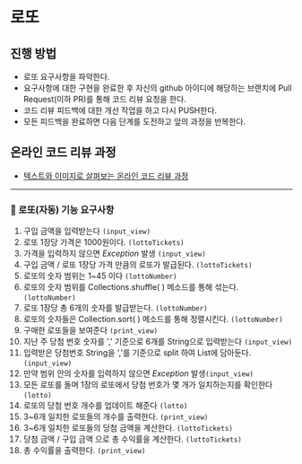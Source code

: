 # 로또
## 진행 방법
* 로또 요구사항을 파악한다.
* 요구사항에 대한 구현을 완료한 후 자신의 github 아이디에 해당하는 브랜치에 Pull Request(이하 PR)를 통해 코드 리뷰 요청을 한다.
* 코드 리뷰 피드백에 대한 개선 작업을 하고 다시 PUSH한다.
* 모든 피드백을 완료하면 다음 단계를 도전하고 앞의 과정을 반복한다.

## 온라인 코드 리뷰 과정
* [텍스트와 이미지로 살펴보는 온라인 코드 리뷰 과정](https://github.com/next-step/nextstep-docs/tree/master/codereview)


--------------------------------
### 🔹 로또(자동) 기능 요구사항

1. 구입 금액을 입력받는다 `(input_view)`
2. 로또 1장당 가격은 1000원이다. `(lottoTickets)`
3. 가격을 입력하지 않으면  *Exception* 발생 `(input_view)`
4. 구입 금액 / 로또 1장당 가격 만큼의 로또가 발급된다. `(lottoTickets)`
5. 로또의 숫자 범위는 1~45 이다 `(lottoNumber)`
6. 로또의 숫자 범위를 Collections.shuffle( ) 메소드를 통해 섞는다. `(lottoNumber)`
7. 로또 1장당 총 6개의 숫자를 발급받는다. `(lottoNumber)`
8. 로또의 숫자들은 Collection.sort( ) 메소드를 통해 정렬시킨다. `(lottoNumber)`
9. 구매한 로또들을 보여준다 `(print_view)`
10. 지난 주 당첨 번호 숫자를 ',' 기준으로 6개를 String으로 입력받는다 `(input_view)`
11. 입력받은 당첨번호 String을 ','를 기준으로 split 하여 List에 담아둔다. `(input_view)`
12. 만약 범위 안의 숫자를 입력하지 않으면 *Exception* 발생`(input_view)`
13. 모든 로또를 돌며 1장의 로또에서 당첨 번호가 몇 개가 일치하는지를 확인한다 `(lotto)`
14. 로또의 당첨 번호 개수를 업데이트 해준다 `(lotto)`
15. 3~6개 일치한 로또들의 개수를 출력한다.  `(print_view)`
16. 3~6개 일치한 로또들의 당첨 금액을 계산한다. `(lottoTickets)`
17. 당첨 금액 / 구입 금액 으로 총 수익률을 계산한다. `(lottoTickets)`
18. 총 수익률을 출력한다. `(print_view)`

